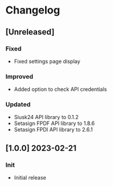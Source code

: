 # Changelog

## [Unreleased]
### Fixed
- Fixed settings page display

### Improved
- Added option to check API credentials

### Updated
- Siusk24 API library to 0.1.2
- Setasign FPDF API library to 1.8.6
- Setasign FPDI API library to 2.6.1

## [1.0.0] 2023-02-21
### Init
- Initial release
